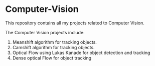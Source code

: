 # Computer-Vision

This repository contains all my projects related to Computer Vision.

The Computer Vision projects include: <br />
1. Meanshift algorithm for tracking objects.
2. Camshift algorithm for tracking objects.
3. Optical Flow using Lukas Kanade for object detection and tracking
4. Dense optical Flow for object tracking
